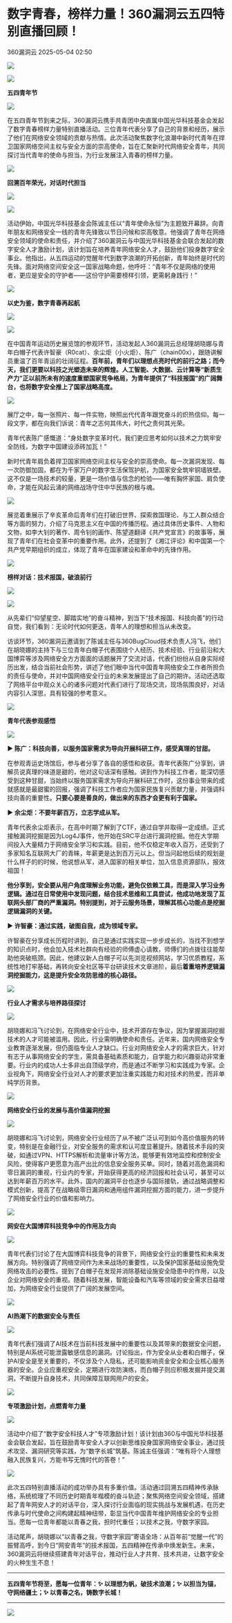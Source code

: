 #  数字青春，榜样力量！360漏洞云五四特别直播回顾！   
 360漏洞云   2025-05-04 02:50  
  
![](https://mmbiz.qpic.cn/mmbiz_gif/ibNDXshVhQuv4UFiaqdVdX9Ab806vwjS5WChwxv2FOOdic5RZFFmw6icSxiaz6OhJRE3zSTV9GhhmZNapLnianibxl6Lg/640?wx_fmt=gif "")  
  
![](https://mmecoa.qpic.cn/sz_mmecoa_png/GEQRwQFvibyLZDh9DAjl2UrCxrmX6F4ib29eGbn7QUKSnBFy72ToVfxaxibMhoQCuloLphfLMPUtF6LYhH6pQ3vTw/640?wx_fmt=png "")  
  
**五四青年节**  
  
![](https://mmecoa.qpic.cn/sz_mmecoa_png/GEQRwQFvibyLZDh9DAjl2UrCxrmX6F4ib2COTp4ibNb8zrMwOvrTvjpMNziaN34xNzUEJ1ianvDUgCLxzpIXIApsqVA/640?wx_fmt=png "")  
  
  
在五四青年节到来之际，360漏洞云携手共青团中央直属中国光华科技基金会发起了数字青春榜样力量特别直播活动。三位青年代表分享了自己的背景和经历，展示了他们在网络安全领域的贡献与热情。此次活动聚焦数字化浪潮中新时代青年在捍卫国家网络空间主权与安全方面的崇高使命，旨在汇聚新时代网络安全青年，共同探讨当代青年的使命与担当，为行业发展注入青春的榜样力量。  
  
  
![](https://mmecoa.qpic.cn/sz_mmecoa_png/GEQRwQFvibyLZDh9DAjl2UrCxrmX6F4ib2dmCPfjTaW05W8rmsSg9Jb9t2iab80cnR1jRAJnVmTWAm4q4PoG7LsIA/640?wx_fmt=png "")  
  
**回溯百年荣光，对话时代担当**  
  
![](https://mmecoa.qpic.cn/sz_mmecoa_png/GEQRwQFvibyLZDh9DAjl2UrCxrmX6F4ib2nA63bL3xYuYaRibib4T7FGTm9AyqvFq4PgYpVLAPCW5NaiaolgsOzQFRQ/640?wx_fmt=png "")  
  
  
  
![](https://mmecoa.qpic.cn/sz_mmecoa_png/GEQRwQFvibyLZDh9DAjl2UrCxrmX6F4ib2r8tqaCO9khR8JfOSkWdoiaqQejLIatUzCsEHgOTEpP03nsS8K7iaeeiaA/640?wx_fmt=png "")  
  
  
活动伊始，中国光华科技基金会陈诚主任以“青年使命永恒”为主题致开幕辞。向青年朋友和网络安全一线的青年先锋致以节日问候和崇高敬意。他强调了青年在网络安全领域的使命和责任，并介绍了360漏洞云与中国光华科技基金会联合发起的数字安全人才激励计划，该计划旨在培养青年网络安全人才，鼓励他们投身数字安全事业。他指出，从五四运动的觉醒年代到数字浪潮的开拓创新，青年始终是时代的先锋。面对网络空间安全这一国家战略命题，他呼吁：“青年不仅是网络的使用者，更应是安全的守护者——这份守护需要榜样引领，更需躬身践行！”  
  
  
![](https://mmecoa.qpic.cn/sz_mmecoa_png/GEQRwQFvibyLZDh9DAjl2UrCxrmX6F4ib2dmCPfjTaW05W8rmsSg9Jb9t2iab80cnR1jRAJnVmTWAm4q4PoG7LsIA/640?wx_fmt=png "")  
  
**以史为鉴，数字青春再起航**  
  
![](https://mmecoa.qpic.cn/sz_mmecoa_png/GEQRwQFvibyLZDh9DAjl2UrCxrmX6F4ib2nA63bL3xYuYaRibib4T7FGTm9AyqvFq4PgYpVLAPCW5NaiaolgsOzQFRQ/640?wx_fmt=png "")  
  
  
  
![](https://mmecoa.qpic.cn/sz_mmecoa_png/GEQRwQFvibyLZDh9DAjl2UrCxrmX6F4ib2qonziaY9XL2UPibe7R6pjWJa6lPkYqz8QP3O2JQepibRVoVZFCFhyukjw/640?wx_fmt=png "")  
  
  
在中国青年运动历史展览馆的参观环节，活动发起人360漏洞云总经理胡晓娜与青年白帽子代表许智豪（R0cat）、余尘炬（小火炬）、陈广（chain00x），跟随讲解员重温了百年青运的壮阔征程。**百年前，青年们以理想点亮时代的前行之路；而今天，我们更要以科技之光塑造未来的辉煌。人工智能、大数据、云计算等“新质生产力”正以前所未有的速度重塑国家竞争格局，为青年提供了“科技报国”的广阔舞台，也将数字安全推上了国家战略高度。**  
  
  
![](https://mmecoa.qpic.cn/sz_mmecoa_png/GEQRwQFvibyLZDh9DAjl2UrCxrmX6F4ib2Sj9c8WhcHBiahZSA2GZTHHP30MHO2wCxfibNgproYX9RLvU2ahFrEfoA/640?wx_fmt=png "")  
  
  
展厅之中，每一张照片、每一件实物，映照出代代青年跟党奋斗的炽热信仰。每一段文字，都在向我们诉说：青年之志何其伟大，时代之责何其光荣。  
  
青年代表陈广感慨道：“身处数字变革时代，我们更应思考如何以技术之力筑牢安全防线，为数字中国建设添砖加瓦！”  
  
  
新时代青年肩负着捍卫国家网络空间主权与安全的崇高使命。每一次漏洞发现、每一次防御加固，都在为千家万户的数字生活保驾护航，为国家安全筑牢铜墙铁壁。这不仅是一场技术的较量，更是一场价值与信念的检验——唯有胸怀家国、肩负使命，才能在风起云涌的网络战场守住中华民族的根与魂。  
  
  
![](https://mmecoa.qpic.cn/sz_mmecoa_jpg/GEQRwQFvibyLZDh9DAjl2UrCxrmX6F4ib2QrXibQFOHQkQV2jqurwS2XRdeFxHrQkDpxOfDl4AvsIJVZpY066tALA/640?wx_fmt=jpeg "")  
  
  
展览着重展示了辛亥革命后青年们在打破旧世界、探索救国理论、与工人群众结合等方面的努力，介绍了马克思主义在中国的传播历程。通过具体历史事件、人物和文物，如李大钊的著作、周令钊的画作、陈望道翻译《共产党宣言》的故事等，展现了青年们在社会变革中的重要作用。此外，还提到了《湘江评论》和中国第一个共产党早期组织的成立，体现了青年在国家建设和革命中的先锋作用。  
  
  
![](https://mmecoa.qpic.cn/sz_mmecoa_png/GEQRwQFvibyLZDh9DAjl2UrCxrmX6F4ib2dmCPfjTaW05W8rmsSg9Jb9t2iab80cnR1jRAJnVmTWAm4q4PoG7LsIA/640?wx_fmt=png "")  
  
**榜样对话：技术报国，破浪前行**  
  
![](https://mmecoa.qpic.cn/sz_mmecoa_png/GEQRwQFvibyLZDh9DAjl2UrCxrmX6F4ib2nA63bL3xYuYaRibib4T7FGTm9AyqvFq4PgYpVLAPCW5NaiaolgsOzQFRQ/640?wx_fmt=png "")  
  
  
  
![](https://mmecoa.qpic.cn/sz_mmecoa_png/GEQRwQFvibyLZDh9DAjl2UrCxrmX6F4ib2jOzKFuenIEALd7DHPCHHiazuOuNibUsTlGUtZ7ygicxRKpahT74nyUAHQ/640?wx_fmt=png "")  
  
  
从先辈们“仰望星空、脚踏实地”的奋斗精神，到当下“技术报国、科技向善”的行动自觉，我们看到：无论时代如何更迭，青年人的理想和担当从未改变。  
  
  
访谈环节，360漏洞云邀请到了陈诚主任与360BugCloud技术负责人冯飞，他们在胡晓娜的主持下与三位青年白帽子代表围绕个人经历、技术经验、行业前沿和大国博弈等涉及网络安全方方面面的话题展开了交流对话，代表们纷纷从自身实际经历出发，结合当前社会形势，讲述了他们眼中当代中国青年网络安全工作者所担负的责任与使命，并对中国网络安全行业的未来发展提出了自己的期许。活动还选取了网络平台中观众关心的诸多问题对代表们进行了现场交流，现场氛围良好，对话内容引人深思，具有较强的参考意义。  
  
  
![](https://mmecoa.qpic.cn/sz_mmecoa_png/GEQRwQFvibyLZDh9DAjl2UrCxrmX6F4ib29eGbn7QUKSnBFy72ToVfxaxibMhoQCuloLphfLMPUtF6LYhH6pQ3vTw/640?wx_fmt=png "")  
  
**青年代表参观感悟**  
  
![](https://mmecoa.qpic.cn/sz_mmecoa_png/GEQRwQFvibyLZDh9DAjl2UrCxrmX6F4ib2COTp4ibNb8zrMwOvrTvjpMNziaN34xNzUEJ1ianvDUgCLxzpIXIApsqVA/640?wx_fmt=png "")  
  
  
**▶ 陈广：科技向善，以服务国家需求为导向开展科研工作，感受真理的甘甜。**  
  
在参观青运史场馆后，参与者分享了各自的感悟和收获。青年代表陈广分享到，讲解员说真理的味道是甜的，他对这句话深有感触。讲到作为科技工作者，能深切感受到这种甘甜，当始终以服务国家需求为导向开展科研工作时，这份事业带来的成就感就是最甜蜜的回报，强调了科技工作者应为国家民族复兴贡献力量，并强调科技向善的重要性。**只要心要是善良的，做出来的东西才会更有利于国家。**  
  
  
**▶ 余尘炬：不要年薪百万，立志学成从军。**  
  
青年代表余尘炬表示，在高中时期了解到了CTF，通过自学并取得一定成绩。正式接触漏洞挖掘是因为Log4J事件，他开始在SRC平台进行漏洞挖掘。他在大学期间投入大量精力于网络安全学习和实践。目前，他不仅稳定年收入百万，还受到了多家知名互联网大厂的青睐，年薪更是达到百万元以上。但当问起他后续的规划是什么样子的的时候，他说想从军，进入国家的相关单位，加入信息资源部队，报效祖国！  
  
**他分享到，安全要从用户角度理解业务功能，避免仅依赖工具，而是深入学习业务逻辑。通过在日常使用中发现问题，结合技术思维和工具尝试，他成功地发现了互联网头部厂商的严重漏洞。特别提到，对于云服务场景，理解其核心功能点是挖掘逻辑漏洞的关键。**  
  
  
**▶ 许智豪：通过实践，破图自我，成为领域专家。**  
  
许智豪在分享成长历程时讲到，自己是通过实践实现一步步成长的，当找不到想学的知识点时，他会加入技术社群向有经验的师傅虚心请教，师傅们的点拨往往能帮助他突破瓶颈。因此，他建议新人白帽子可以先浏览视频网站，学习优质教程，系统性地打牢基础，再转向安全社区等平台研读技术文章进阶，最后**着重培养逻辑漏洞挖掘能力，这是提升安全攻防思维的核心路径。**  
  
  
![](https://mmecoa.qpic.cn/sz_mmecoa_png/GEQRwQFvibyLZDh9DAjl2UrCxrmX6F4ib29eGbn7QUKSnBFy72ToVfxaxibMhoQCuloLphfLMPUtF6LYhH6pQ3vTw/640?wx_fmt=png "")  
  
**行业人才需求与培养路径探讨**  
  
![](https://mmecoa.qpic.cn/sz_mmecoa_png/GEQRwQFvibyLZDh9DAjl2UrCxrmX6F4ib2COTp4ibNb8zrMwOvrTvjpMNziaN34xNzUEJ1ianvDUgCLxzpIXIApsqVA/640?wx_fmt=png "")  
  
  
胡晓娜和冯飞讨论到，在网络安全行业中，技术开源存在争议，因为掌握漏洞挖掘技术的人才可能被滥用。因此，行业需明确使命和责任。近年来，国内网络安全专业教育逐渐发展，但仍面临专业人才缺口。行业对网络安全人才的需求巨大，针对有志于从事网络安全的学生，需具备基础素质和能力，自学能力和兴趣驱动非常重要。行业内的成功人士多非出自顶级学府，而是通过不断学习和实践成为专家。企业视角下，网络安全行业对人才的要求更加注重实践能力和对技术的热爱，而非单纯学历背景。  
  
  
![](https://mmecoa.qpic.cn/sz_mmecoa_png/GEQRwQFvibyLZDh9DAjl2UrCxrmX6F4ib29eGbn7QUKSnBFy72ToVfxaxibMhoQCuloLphfLMPUtF6LYhH6pQ3vTw/640?wx_fmt=png "")  
  
**网络安全行业的发展与高价值漏洞挖掘**  
  
![](https://mmecoa.qpic.cn/sz_mmecoa_png/GEQRwQFvibyLZDh9DAjl2UrCxrmX6F4ib2COTp4ibNb8zrMwOvrTvjpMNziaN34xNzUEJ1ianvDUgCLxzpIXIApsqVA/640?wx_fmt=png "")  
  
  
胡晓娜和冯飞讨论到，网络安全行业经历了从不被广泛认可到如今高价值服务的转变，特别是在金融行业，对安全服务的需求和认可度显著提升。随着技术手段的突破，如通过VPN、HTTPS解析和流量审计等方法，能够更有效地监控和控制安全风险，使得客户更愿意为高产出比的信息安全服务买单。同时，随着对高危漏洞和零日漏洞的重视，行业内的专家，开始获得更高的经济回报和社会认可，甚至可以达到年薪百万的水平。此外，国内的漏洞平台也逐步与国际接轨，通过战略调整和模式创新，提高了在战略级零日漏洞和通用组件漏洞挖掘方面的能力，进一步提升了网络安全行业的价值和影响力。  
  
  
![](https://mmecoa.qpic.cn/sz_mmecoa_png/GEQRwQFvibyLZDh9DAjl2UrCxrmX6F4ib29eGbn7QUKSnBFy72ToVfxaxibMhoQCuloLphfLMPUtF6LYhH6pQ3vTw/640?wx_fmt=png "")  
  
**网安在大国博弈科技竞争中的作用及方向**  
  
![](https://mmecoa.qpic.cn/sz_mmecoa_png/GEQRwQFvibyLZDh9DAjl2UrCxrmX6F4ib2COTp4ibNb8zrMwOvrTvjpMNziaN34xNzUEJ1ianvDUgCLxzpIXIApsqVA/640?wx_fmt=png "")  
  
  
青年代表们讨论了在大国博弈科技竞争的背景下，网络安全行业的重要性和未来发展方向。特别强调了网络空间作为未来战场的重要性，以及保护国家基础设施免受网络攻击的必要性。提到了白帽子在发现并消除基础设施安全隐患中的作用，以及企业对网络安全的重视。随着科技发展，智能设备和汽车等领域的安全需求日益增加，为网络安全行业提供了广阔的发展空间。  
  
  
![](https://mmecoa.qpic.cn/sz_mmecoa_png/GEQRwQFvibyLZDh9DAjl2UrCxrmX6F4ib29eGbn7QUKSnBFy72ToVfxaxibMhoQCuloLphfLMPUtF6LYhH6pQ3vTw/640?wx_fmt=png "")  
  
**AI热潮下的数据安全与责任**  
  
![](https://mmecoa.qpic.cn/sz_mmecoa_png/GEQRwQFvibyLZDh9DAjl2UrCxrmX6F4ib2COTp4ibNb8zrMwOvrTvjpMNziaN34xNzUEJ1ianvDUgCLxzpIXIApsqVA/640?wx_fmt=png "")  
  
  
青年代表们强调了AI技术在当前科技发展中的重要性以及其带来的数据安全问题，特别是AI系统可能泄露敏感信息的漏洞。讨论指出，作为安全从业者和白帽子，保护AI安全是至关重要的，不仅涉及个人隐私，还可能影响资金安全和企业核心服务器的安全。企业应重视安全，定期进行攻防演练，而白帽子则应积极发掘并提交漏洞，不断提升自身技术，共同保障互联网用户的安全。  
  
  
![](https://mmecoa.qpic.cn/sz_mmecoa_png/GEQRwQFvibyLZDh9DAjl2UrCxrmX6F4ib2dmCPfjTaW05W8rmsSg9Jb9t2iab80cnR1jRAJnVmTWAm4q4PoG7LsIA/640?wx_fmt=png "")  
  
**专项激励计划，点燃青年力量**  
  
![](https://mmecoa.qpic.cn/sz_mmecoa_png/GEQRwQFvibyLZDh9DAjl2UrCxrmX6F4ib2nA63bL3xYuYaRibib4T7FGTm9AyqvFq4PgYpVLAPCW5NaiaolgsOzQFRQ/640?wx_fmt=png "")  
  
  
  
活动中介绍了“数字安全科技人才”专项激励计划！该计划由360与中国光华科技基金会联合发起，旨在鼓励青年安全人才以创新思维投身国家网络安全事业，通过技术攻坚、漏洞研究等实践，为“数字长城”筑基。陈诚主任强调：“唯有将个人理想融入民族复兴，方能书写无愧时代的答卷！”  
  
  
![](https://mmecoa.qpic.cn/sz_mmecoa_png/GEQRwQFvibyLZDh9DAjl2UrCxrmX6F4ib2Fib4nvmR5obib0zibVEM7SZRWEDDp1d8OOYyoxWObwibibV7mbZbfKeetSQ/640?wx_fmt=png "")  
  
  
此次五四特别直播活动的成功举办具有多重价值。活动通过回溯五四精神传承脉络，系统梳理了不同历史时期青年楷模的奋斗轨迹；聚焦网络空间安全领域，搭建起了青年网安人才的对话平台，深入探讨行业面临的现实挑战与发展机遇，在历史传承与时代使命之间构建起精神纽带，彰显当代中国青年维护网络安全的专业担当。愿每一位青年都能以青春之我，担时代重任；以技术之我，守数字家园。  
  
  
活动尾声，胡晓娜以“以青春之我，守数字家园”寄语全场：从百年前“觉醒一代”的振臂高呼，到今日“网安青年”的技术报国，五四精神在传承中焕发新生。未来，360漏洞云将继续搭建青年对话平台，推动行业人才共育、技术共进，让数字安全的火种生生不息！  
  
****  
**五四青年节将至，愿每一位青年：✨ 以理想为帆，破技术浪潮；✨ 以担当为锚，守网络疆土；✨ 以青春之名，铸数字长城！**  
  
****  
![](https://mmbiz.qpic.cn/mmbiz_jpg/ibNDXshVhQuulpOBruNes9CBuKycVXzEPkYHqz1ic4ScC2vAAP4HIzbwvGyNJUA4oWMM82PtPL9YFURPxPdH6OTg/640?wx_fmt=jpeg "")  
  
  
